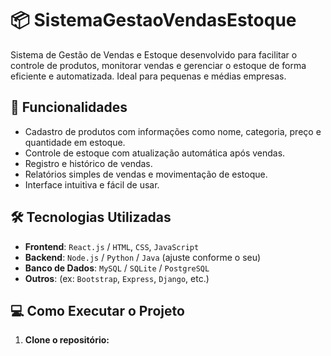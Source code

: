 # 📦 SistemaGestaoVendasEstoque

Sistema de Gestão de Vendas e Estoque desenvolvido para facilitar o controle de produtos, monitorar vendas e gerenciar o estoque de forma eficiente e automatizada. Ideal para pequenas e médias empresas.

## 🚀 Funcionalidades

- Cadastro de produtos com informações como nome, categoria, preço e quantidade em estoque.
- Controle de estoque com atualização automática após vendas.
- Registro e histórico de vendas.
- Relatórios simples de vendas e movimentação de estoque.
- Interface intuitiva e fácil de usar.

## 🛠️ Tecnologias Utilizadas

- **Frontend**: `React.js` / `HTML`, `CSS`, `JavaScript`  
- **Backend**: `Node.js` / `Python` / `Java` (ajuste conforme o seu)
- **Banco de Dados**: `MySQL` / `SQLite` / `PostgreSQL`
- **Outros**: (ex: `Bootstrap`, `Express`, `Django`, etc.)

## 💻 Como Executar o Projeto

1. **Clone o repositório:**

```bash

